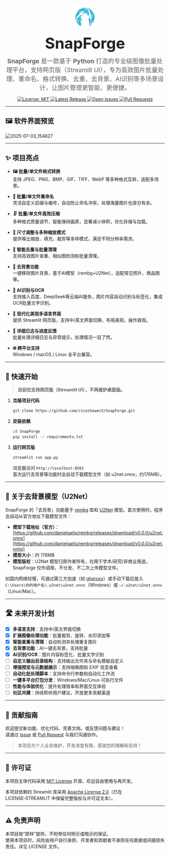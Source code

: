 <div align="center">
  <img src="https://github.com/riceshowerX/picx-images-hosting/raw/master/网站/android-chrome-192x192-1.6wqw9el8i6.webp" alt="SnapForge Logo" width="80" height="80">
  <h1 style="font-size: 3rem; font-weight: bold; color: #222; margin: 10px 0 0 0;">SnapForge</h1>
  <p style="font-size: 1.2rem; color: #616161; max-width: 600px; margin: 12px auto;">
    <b>SnapForge</b> 是一款基于 <b>Python</b> 打造的专业级图像批量处理平台，支持网页版（Streamlit UI），专为高效图片批量处理、重命名、格式转换、去重、去背景、AI识别等多场景设计，让图片管理更智能、更便捷。
  </p>
  <p>
    <a href="https://github.com/riceshowerX/SnapForge/blob/main/LICENSE" target="_blank">
      <img src="https://img.shields.io/badge/License-MIT-blue.svg" alt="License: MIT">
    </a>
    <a href="https://github.com/riceshowerX/SnapForge/releases/latest" target="_blank">
      <img src="https://img.shields.io/github/v/release/riceshowerX/SnapForge" alt="Latest Release">
    </a>
    <a href="https://github.com/riceshowerX/SnapForge/issues" target="_blank">
      <img src="https://img.shields.io/github/issues/riceshowerX/SnapForge" alt="Open Issues">
    </a>
    <a href="https://github.com/riceshowerX/SnapForge/pulls" target="_blank">
      <img src="https://img.shields.io/github/issues-pr/riceshowerX/SnapForge" alt="Pull Requests">
    </a>
  </p>
</div>

---

## 🖼️ 软件界面预览

![2025-07-03_154827](https://github.com/user-attachments/assets/a475207e-2650-4212-b7aa-3e3d32d6974b)


---

## ✨ 项目亮点

- **🖼️ 批量/单文件格式转换**  
  支持 JPEG、PNG、BMP、GIF、TIFF、WebP 等多种格式互转，适配多场景。

- **🔄 批量/单文件重命名**  
  灵活自定义前缀与编号，自动防止命名冲突，处理海量图片也游刃有余。

- **🗜️ 批量/单文件高效压缩**  
  多种格式质量调节，智能保持画质，显著减小体积，优化存储与加载。

- **📏 尺寸调整与多种缩放模式**  
  提供等比缩放、填充、裁剪等多样模式，满足不同分辨率需求。

- **🧹 智能去重与批量清理**  
  支持高效图片查重、相似图检测和批量清理。

- **🎯 去背景功能**  
  一键移除图片背景，基于AI模型（rembg+U2Net），适配常见照片、商品图等。

- **🤖 AI识别与OCR**  
  支持接入百度、DeepSeek等云端AI服务，图片内容自动识别与标签化，集成OCR批量文字识别。

- **🌈 现代化美观多语言界面**  
  提供 Streamlit 网页版，支持中/英文界面切换，布局美观，操作直观。

- **📝 详细日志与进度反馈**  
  批量处理详细日志与异常提示，处理情况一目了然。

- **🌐 跨平台支持**  
  Windows / macOS / Linux 全平台兼容。

---

## 🚀 快速开始

> **目前仅支持网页版（Streamlit UI），不再维护桌面版。**

1. **克隆项目代码**
   ```bash
   git clone https://github.com/riceshowerX/SnapForge.git
   ```

2. **安装依赖**
   ```bash
   cd SnapForge
   pip install -r requirements.txt
   ```

3. **运行网页版**
   ```bash
   streamlit run app.py
   ```
   浏览器访问 `http://localhost:8501`  
   首次运行去背景等功能时会自动下载模型文件（如 u2net.onnx，约176MB）。

---

## 🧠 关于去背景模型（U2Net）

SnapForge 的「去背景」功能基于 [rembg](https://github.com/danielgatis/rembg) 库和 [U2Net](https://github.com/xuebinqin/U-2-Net) 模型。首次使用时，程序会自动从官方地址下载模型文件：

- **模型下载地址（官方）**：[https://github.com/danielgatis/rembg/releases/download/v0.0.0/u2net.onnx](https://github.com/danielgatis/rembg/releases/download/v0.0.0/u2net.onnx)
- **模型大小**：约 176MB
- **模型版权**：U2Net 模型归原作者所有，仅用于学术/研究/非商业用途。  
  SnapForge 仅作调用，不分发、不二次上传模型文件。

如国内网络较慢，可通过第三方加速（如 [ghproxy](https://ghproxy.com/)）或手动下载后放入 `C:\Users\你的用户名\.u2net\u2net.onnx`（Windows）或 `~/.u2net/u2net.onnx`（Linux/Mac）。

---

## 🛣️ 未来开发计划

- [x] **多语言支持**：支持中/英文界面切换
- [x] **扩展图像处理功能**：批量裁剪、旋转、水印添加等
- [x] **智能查重与清理**：自动检测并处理重复图片
- [x] **去背景功能**：AI一键去背景，支持批量
- [x] **AI识别/OCR**：图片内容标签化、批量文字识别
- [ ] **自定义输出目录结构**：支持输出文件夹与命名模板自定义
- [ ] **增强预览与元数据展示**：支持缩略图和 EXIF 信息查看
- [ ] **自动化批处理脚本**：支持命令行参数和自动化工作流
- [ ] **一键多平台打包分发**：Windows/Mac/Linux 可执行文件
- [ ] **性能与体验优化**：提升处理效率和界面交互体验
- [ ] **社区共建**：持续聆听用户建议，开放更多贡献渠道

---

## 🤝 贡献指南

欢迎提交新功能、优化代码、完善文档，或反馈问题与建议！  
请通过 [Issue](https://github.com/riceshowerX/SnapForge/issues) 或 [Pull Request](https://github.com/riceshowerX/SnapForge/pulls) 与我们沟通协作。

> 本项目为个人业余维护，开发进度有限，感谢您的理解和支持！

---

## 📄 许可证

本项目主体代码采用 [MIT License](https://github.com/riceshowerX/SnapForge/blob/main/LICENSE) 开源，欢迎自由使用与再开发。

本项目依赖的 Streamlit 库采用 [Apache License 2.0](https://github.com/riceshowerX/SnapForge/blob/main/LICENSE%E2%80%91STREAMLIT)（已在 LICENSE‑STREAMLIT 中保留完整版权与许可证文本）。

---

## ⚠️ 免责声明

本项目按“原样”提供，不附带任何明示或暗示的保证。  
使用本项目时，风险由用户自行承担，开发者和贡献者不承担任何直接或间接损失责任。详见 LICENSE 文件。
